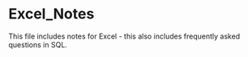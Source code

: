 # Excel_Notes
This file includes notes for Excel - this also includes frequently asked questions in SQL.
